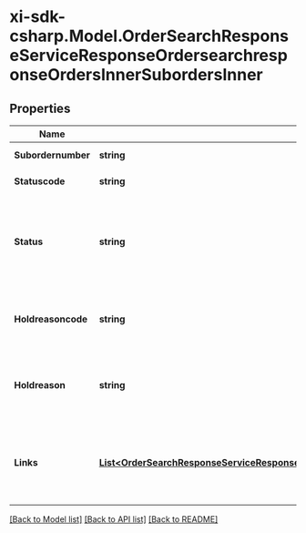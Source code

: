 # xi-sdk-csharp.Model.OrderSearchResponseServiceResponseOrdersearchresponseOrdersInnerSubordersInner

## Properties

Name | Type | Description | Notes
------------ | ------------- | ------------- | -------------
**Subordernumber** | **string** | A sub order number | [optional] 
**Statuscode** | **string** | Order status code | [optional] 
**Status** | **string** | Details of the order statuscode - i.e. statuscode &#x3D; 4 then status &#x3D; SHIPPED | [optional] 
**Holdreasoncode** | **string** | Will be returned in case of order on hold | [optional] 
**Holdreason** | **string** | Reason for order hold - will be returned if the order is on hold | [optional] 
**Links** | [**List&lt;OrderSearchResponseServiceResponseOrdersearchresponseOrdersInnerSubordersInnerLinksInner&gt;**](OrderSearchResponseServiceResponseOrdersearchresponseOrdersInnerSubordersInnerLinksInner.md) | HATEOAS links for the details and invoices of the sub-orders if available | [optional] 

[[Back to Model list]](../README.md#documentation-for-models) [[Back to API list]](../README.md#documentation-for-api-endpoints) [[Back to README]](../README.md)

